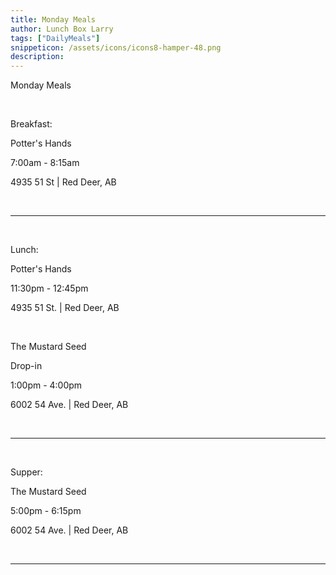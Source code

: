 ```yaml
---
title: Monday Meals
author: Lunch Box Larry
tags: ["DailyMeals"]
snippeticon: /assets/icons/icons8-hamper-48.png
description: 
---
```


<span class="subHeader">Monday Meals</span>

<br>

<p>
Breakfast:
</p>
<p class="post__lead">
Potter's Hands
</p>

7:00am - 8:15am

4935 51 St | Red Deer, AB

<br>
<hr>
<br>

<p>
Lunch:
</p>
<p class="post__lead">
Potter's Hands
</p>

11:30pm - 12:45pm

4935 51 St. | Red Deer, AB

<br>

<p class="post__lead">
The Mustard Seed
</p>

Drop-in

1:00pm - 4:00pm

6002 54 Ave. | Red Deer, AB

<br>
<hr>
<br>

<p>
Supper:
</p>

<p class="post__lead">
The Mustard Seed
</p>

5:00pm - 6:15pm

6002 54 Ave. | Red Deer, AB

<br>
<hr>
<br>